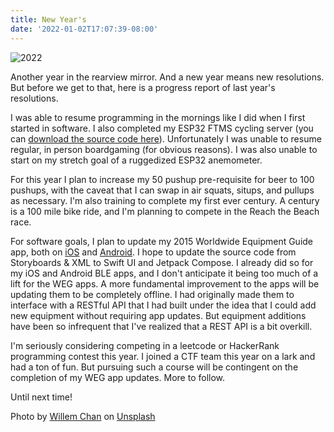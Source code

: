 ```yaml
---
title: New Year's
date: '2022-01-02T17:07:39-08:00'
---
```

![2022](/blog-v3/assets/2022.jpg)

Another year in the rearview mirror.  And a new year means new resolutions.  But before we get to that, here is a progress report of last year's resolutions. 

 I was able to resume programming in the mornings like I did when I first started in software.  I also completed my ESP32 FTMS cycling server (you can [download the source code here](https://github.com/jamesjmtaylor/esp32-ftms-server)).  Unfortunately I was unable to resume regular, in person boardgaming (for obvious reasons).  I was also unable to start on my stretch goal of a ruggedized ESP32 anemometer.  

For this year I plan to increase my 50 pushup pre-requisite for beer to 100 pushups, with the caveat that I can swap in air squats, situps, and pullups as necessary. I'm also training to complete my first ever century.  A century is a 100 mile bike ride, and I'm planning to compete in the Reach the Beach race.  

For software goals, I plan to update my 2015 Worldwide Equipment Guide app, both on [iOS](https://apps.apple.com/us/app/worldwide-equipment-guide-2015/id1392413944) and [Android](https://play.google.com/store/apps/details?id=com.jamestaylor.weg&hl=en_US&gl=US).  I hope to update the source code from Storyboards & XML to Swift UI and Jetpack Compose.  I already did so for my iOS and Android BLE apps, and I don't anticipate it being too much of a lift for the WEG apps.  A more fundamental improvement to the apps will be updating them to be completely offline.  I had originally made them to interface with a RESTful API that I had built under the idea that I could add new equipment without requiring app updates.  But equipment additions have been so infrequent that I've realized that a REST API is a bit overkill.  

I'm seriously considering competing in a leetcode or HackerRank programming contest this year. I joined a CTF team this year on a lark and had a ton of fun.  But pursuing such a course will be contingent on the completion of my WEG app updates.  More to follow.

Until next time!

Photo by <a href="https://unsplash.com/@willem_c?utm_source=unsplash&utm_medium=referral&utm_content=creditCopyText">Willem Chan</a> on <a href="https://unsplash.com/s/photos/2022?utm_source=unsplash&utm_medium=referral&utm_content=creditCopyText">Unsplash</a>
